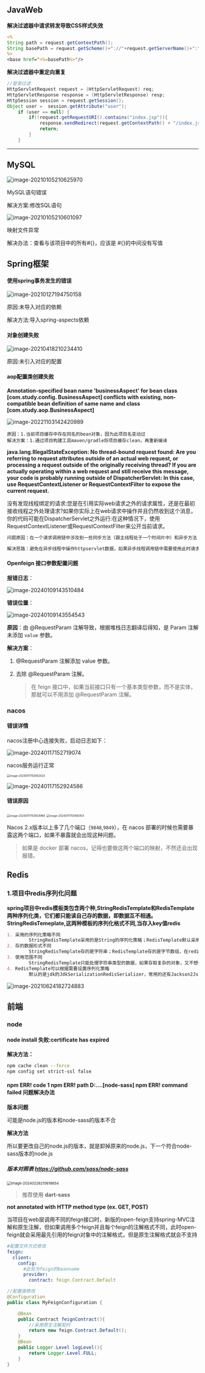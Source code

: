 ## JavaWeb

**解决过滤器中请求转发导致CSS样式失效**

```jsp
<%
String path = request.getContextPath();
String basePath = request.getScheme()+"://"+request.getServerName()+":"+request.getServerPort()+path+"/";
%>
<base href="<%=basePath%>"/>
```

**解决过滤器中重定向重复**

```Java
//登录过滤
HttpServletRequest request = (HttpServletRequest) req;
HttpServletResponse response = (HttpServletResponse) resp;
HttpSession session = request.getSession();
Object user =  session.getAttribute("user");
	if (user == null) {
		if(!request.getRequestURI().contains("index.jsp")){
    		response.sendRedirect(request.getContextPath() + "/index.jsp");
    		return;
    	}
	}
```



<hr/>

## MySQL



![image-20210105210625970](C:\Users\Admin\AppData\Roaming\Typora\typora-user-images\image-20210105210625970.png)

MySQL语句错误

解决方案:修改SQL语句



 ![image-20210105210601097](C:\Users\Admin\AppData\Roaming\Typora\typora-user-images\image-20210105210601097.png)

映射文件异常

解决办法：查看与该项目中的所有#{}，应该是 #{}的中间没有写值



## Spring框架

#### 使用spring事务发生的错误

![image-20210127194750158](C:%5CUsers%5CAdmin%5CAppData%5CRoaming%5CTypora%5Ctypora-user-images%5Cimage-20210127194750158.png)

原因:未导入对应的依赖

解决方法:导入spring-aspects依赖





#### 对象创建失败

![image-20210418210234410](C:%5CUsers%5CAdmin%5CAppData%5CRoaming%5CTypora%5Ctypora-user-images%5Cimage-20210418210234410.png)

> 

原因:未引入对应的配置



#### aop配置类创建失败

**Annotation-specified bean name 'businessAspect' for bean class [com.study.config. BusinessAspect] conflicts with existing, non-compatible bean definition of same name and class [com.study.aop.BusinessAspect]**

![image-20221103142420989](错误.assets/image-20221103142420989.png)

```
原因：1.当前项目缓存中存在同名的bean对象，因为此项目名变动过
解决方案：1.通过项目构建工具maven/gradle将项目缓存clean，再重新编译
```





**java.lang.IllegalStateException: No thread-bound request found: Are you referring to request attributes outside of an actual web request, or processing a request outside of the originally receiving thread?  If you are actually operating within a web request and still receive this message, your code is probably running outside of DispatcherServlet: In this case, use RequestContextListener or RequestContextFilter to expose the current request.**

没有发现线程绑定的请求:您是在引用实际web请求之外的请求属性，还是在最初接收线程之外处理请求?如果你实际上在web请求中操作并且仍然收到这个消息，你的代码可能在DispatcherServlet之外运行:在这种情况下，使用RequestContextListener或RequestContextFilter来公开当前请求。

```markdown
问题原因：在一个请求调用链中涉及到一些同步方法（跟主线程处于一个时间片中）和异步方法（通过@Async注解实现），在异步方法中会通过HttpServletRequest对象获取请求头数据；但异步方法流程较长，此时这个请求的主线程已经结束，导致在异步方法中出现这个问题。

解决思路：避免在异步线程中操作httpservlet数据，如果异步线程调用链中需要使用此时请求中的信息，可以考虑通过通信技术（方法透传，缓存）将数据传到异步线程中。
```





#### Openfeign 接口参数配置问题

**报错日志**：

![image-20240109143510484](./img/image-20240109143510484.png)

**错误位置**：

![image-20240109143554543](./img/image-20240109143554543.png)

**原因**：由 @RequestParam 注解导致，根据堆栈日志翻译后得知，是 Param 注解未添加 `value` 参数。

**解决方案**：

1.  @RequestParam 注解添加 value 参数。

2.  去除 @RequestParam 注解。

    >   在 feign 接口中，如果当前接口只有一个基本类型参数，而不是实体，那就可以不用添加 @RequestParam 注解。



### nacos

#### 错误详情

nacos注册中心连接失败，启动日志如下：

![image-20240117152719074](./img/image-20240117152719074.png)

nacos服务运行正常

<img src="./img/image-20240117152852423.png" alt="image-20240117152852423" style="zoom: 50%;" />

![image-20240117152924586](./img/image-20240117152924586.png)

#### 错误原因

<img src="./img/image-20240117153924964.png" alt="image-20240117153924964" style="zoom:50%;" />

<img src="./img/image-20240117153940103.png" alt="image-20240117153940103" style="zoom:50%;" />

Nacos 2.x版本以上多了几个端口（`9848`,`9849`），在 nacos 部署的时候也需要暴露这两个端口，如果不暴露就会出现这种问题。

>   如果是 docker 部署 nacos，记得也要做这两个端口的映射，不然还会出现报错。





## Redis

### 1.项目中redis序列化问题

**spring项目中redis模板类包含两个种,StringRedisTemplate和RedisTemplate两种序列化类，它们都只能读自己存的数据，即数据互不相通。StringRedisTemeplate,这两种模板的序列化格式不同,当存入key值redis**

```markdown
1. 采用的序列化策略不同
        StringRedisTemplate采用的是String的序列化策略；RedisTemplate默认采用的是jdk的序列化策略
2. 存的数据形式不同
        StringRedisTemplate存的是字符串；RedisTemplate存的是字节数组，在redis-cli中看好像乱码
3. 使用范围不同
		StringRedisTemplate只能处理字符串类型的数据，如果存取复杂的对象，又不想做额外的处理，最好用RedisTemplate
4. RedisTemplate可以根据需要设置序列化策略
        默认的是jdk的JdkSerializationRedisSerializer，常用的还有Jackson2JsonRedisSerializer等
```

![image-20210624182724883](C:%5CUsers%5CAdmin%5CAppData%5CRoaming%5CTypora%5Ctypora-user-images%5Cimage-20210624182724883.png)





## 前端

### node

#### node install 失败:certificate has expired

**解决方法：**

```bash
npm cache clean --force
npm config set strict-ssl false
```



#### npm ERR! code 1 npm ERR! path D:....\[node-sass] npm ERR! command failed 问题解决办法

**版本问题**

可能是node.js的版本和node-sass的版本不合

**解决方法**

所以要更改自己的node.js的版本，就是卸掉原来的node.js，下一个符合node-sass版本的node.js

##### 版本对照表 https://github.com/sass/node-sass

<img src="./img/image-20240226215618854.png" alt="image-20240226215618854" style="zoom: 67%;" />

>   推荐使用 **dart-sass**





**not annotated with HTTP method type (ex. GET, POST)**

当项目在web层调用不同的feign接口时，新版的open-feign支持spring-MVC注解和原生注解，但如果调用多个feign并且每个feign的注解格式不同，此时open-feign就会采用最先引用的feign对象中的注解格式，但是原生注解格式就会不支持

```yml
#配置文件方式修改
feign:
  client:
    config:
      #此处为feign的beanname
      provider:
        contract: feign.Contract.Default
```

```java
//配置类修改
@Configuration
public class MyFeignConfiguration {

    @Bean
    public Contract feignContract(){
        //采用原生注解契约
        return new feign.Contract.Default();
    }
    @Bean
    public Logger.Level logLevel(){
        return Logger.Level.FULL;
    }
}
```



